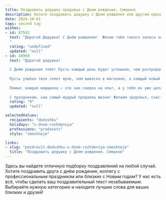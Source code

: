 ```yaml
---
title: Поздравить дедушку продавца c Днем рождения. Смешное
description: Хотите поздравить дедушку c Днем рождения или другим праздником? Наш ИИ создаст незабываемое поздравление, а вы обязательно выделитесь среди других.  
date: 2024-10-01
tags: second tag
wishes:
- id: 87592
  text: "Дорогой Дедушка! С Днём рождения!  Желаю тебе такого запаса энергии, чтобы  всю жизнь  с лёгкостью продавать даже воздух,  и чтобы покупатели от твоей обаятельной улыбки расхватывали товар, как горячие пирожки! Пусть твой день будет полон веселья, а  год – удачных сделок и довольных клиентов!  Главное – не переусердствуй с продажами, оставь хоть что-то себе на сладкое!
  "
  rating: "undefined"
  updated: "null"
- id: 44969
  text: "Дорогой дедушка!
  
  С Днём рождения тебя! Пусть каждый день будет успешнее, чем распродажа на Черную пятницу! Желаю, чтобы жизнь твоя была наполнена не только скидками, но и приятными «покупками» радости, здоровья и хорошего настроения.
  
  Пусть улыбка твоя сияет ярче, чем вывеска в магазине, а каждый новый год приносит только положительные отзывы и сплошные «пять звёзд»!
  
  Помни: каждая морщинка — это как скидка на опыт, а у тебя их уже целая коллекция!
  
  С праздником, наш самый мудрый продавец жизни! Желаем здоровья, счастья и больше покупок для души!"
  rating: "0"
  updated: "null"

selectedValues:
  recipients: "dedushku"
  holidays: "s-dnem-rozhdeniya"
  professions: "prodavets"
  style: "smeshnoje"

links:
- slug: "pozdravit-dedushku-s-dnem-rozhdeniya-smeshnoje"
  title: "Поздравить дедушку c Днем рождения. Смешное"
---
```


Здесь вы найдете отличную подборку поздравлений на любой случай. 
Хотите поздравить друга с днём рождения, коллегу с профессиональным праздником или близких с Новым годом? У нас есть всё, чтобы сделать ваш поздравительный текст незабываемым. Выбирайте нужную категорию и находите лучшие слова для ваших близких и друзей!
